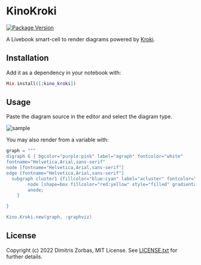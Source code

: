 # KinoKroki

[![Package Version](https://img.shields.io/hexpm/v/kino_kroki.svg)](https://hex.pm/packages/kino_kroki)

A Livebook smart-cell to render diagrams powered by [Kroki][kroki].

## Installation

Add it as a dependency in your notebook with:

```elixir
Mix.install([:kino_kroki])
```

## Usage

Paste the diagram source in the editor and select the diagram type.

![sample](https://i.imgur.com/p79Ev5E.png)

You may also render from a variable with:

```elixir
graph = """
digraph G { bgcolor="purple:pink" label="agraph" fontcolor="white"
fontname="Helvetica,Arial,sans-serif"
node [fontname="Helvetica,Arial,sans-serif"]
edge [fontname="Helvetica,Arial,sans-serif"]
  subgraph cluster1 {fillcolor="blue:cyan" label="acluster" fontcolor="white" style="filled" gradientangle="270"
        node [shape=box fillcolor="red:yellow" style="filled" gradientangle=90]
        anode;
    }

}

Kino.Kroki.new(graph, :graphviz)
```

## License

Copyright (c) 2022 Dimitris Zorbas, MIT License.
See [LICENSE.txt](https://github.com/zorbash/kino_kroki/blob/master/LICENSE.txt) for further details.

[kroki]: https://kroki.io
